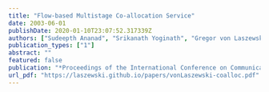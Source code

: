 ```yaml
---
title: "Flow-based Multistage Co-allocation Service"
date: 2003-06-01
publishDate: 2020-01-10T23:07:52.317339Z
authors: ["Sudeepth Ananad", "Srikanath Yoginath", "Gregor von Laszewski", "Beulah Alunkal"]
publication_types: ["1"]
abstract: ""
featured: false
publication: "*Proceedings of the International Conference on Communications in Computing*"
url_pdf: "https://laszewski.github.io/papers/vonLaszewski-coalloc.pdf"
---
```


